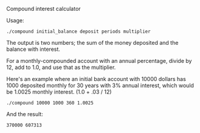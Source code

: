 Compound interest calculator

Usage:

    ./compound initial_balance deposit periods multiplier

The output is two numbers; the sum of the money deposited and the balance with interest.

For a monthly-compounded account with an annual percentage, divide by 12, add to 1.0, and use that as the multiplier.

Here's an example where an initial bank account with 10000 dollars has 1000 deposited monthly for 30 years with 3% annual interest, which would be 1.0025 monthly interest.  (1.0 + .03 / 12)

    ./compound 10000 1000 360 1.0025

And the result:

    370000 607313

